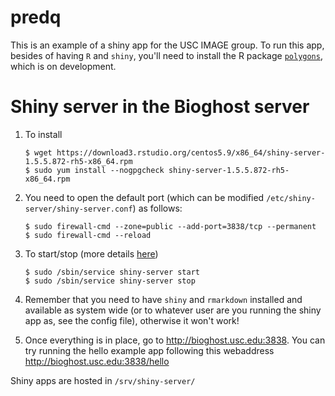 
<!-- README.md is generated from README.Rmd. Please edit that file -->
predq
=====

This is an example of a shiny app for the USC IMAGE group. To run this app, besides of having `R` and `shiny`, you'll need to install the R package [`polygons`](https://github.com/USCBiostats/polygons), which is on development.

Shiny server in the Bioghost server
===================================

1.  To install

    ``` shell
    $ wget https://download3.rstudio.org/centos5.9/x86_64/shiny-server-1.5.5.872-rh5-x86_64.rpm
    $ sudo yum install --nogpgcheck shiny-server-1.5.5.872-rh5-x86_64.rpm
    ```

2.  You need to open the default port (which can be modified `/etc/shiny-server/shiny-server.conf`) as follows:

    ``` shell
    $ sudo firewall-cmd --zone=public --add-port=3838/tcp --permanent
    $ sudo firewall-cmd --reload
    ```

3.  To start/stop (more details [here](http://docs.rstudio.com/shiny-server/#upstart-ubuntu-12.04-through-14.10-redhat-6))

    ``` shell
    $ sudo /sbin/service shiny-server start
    $ sudo /sbin/service shiny-server stop
    ```

4.  Remember that you need to have `shiny` and `rmarkdown` installed and available as system wide (or to whatever user are you running the shiny app as, see the config file), otherwise it won't work!

5.  Once everything is in place, go to <http://bioghost.usc.edu:3838>. You can try running the hello example app following this webaddress <http://bioghost.usc.edu:3838/hello>

Shiny apps are hosted in `/srv/shiny-server/`
